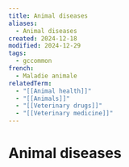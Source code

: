 ```yaml
---
title: Animal diseases
aliases:
  - Animal diseases
created: 2024-12-18
modified: 2024-12-29
tags:
  - gccommon
french:
  - Maladie animale
relatedTerm:
  - "[[Animal health]]"
  - "[[Animals]]"
  - "[[Veterinary drugs]]"
  - "[[Veterinary medicine]]"
---
```

# Animal diseases
